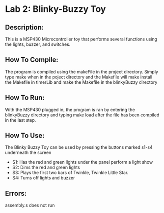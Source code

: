 # Lab 2: Blinky-Buzzy Toy

## Description:

  This is a MSP430 Microcontroller toy that performs several functions using
 the lights, buzzer, and switches.

## How To Compile:

  The program is compiled using the makeFile in the project directory.
 Simply type make when in the poject directory and the Makefile will make
 install the Makefile in timerLib and make the Makefile in the blinkyBuzzy
 directory

## How To Run:

  With the MSP430 plugged in, the program is ran by entering the blinkyBuzzy
 directory and typing make load after the file has been compiled in the last step.

## How To Use:

  The Blinky Buzzy Toy can be used by pressing the buttons marked s1-s4
  underneath the screen
  
  * S1: Has the red and green lights under the panel perform a light show
  * S2: Dims the red and green lights
  * S3: Plays the first two bars of Twinkle, Twinkle Little Star.
  * S4: Turns off lights and buzzer

## Errors:

   assembly.s does not run
